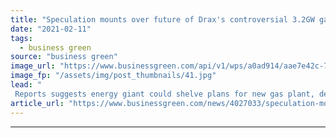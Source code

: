 ```yaml
---
title: "Speculation mounts over future of Drax's controversial 3.2GW gas power project"
date: "2021-02-11"
tags: 
  - business green
source: "business green"
image_url: "https://www.businessgreen.com/api/v1/wps/a0ad914/aae7e42c-7b5a-4a39-8aa3-aa716543d1c6/4/Picture-2-Drax-Power-Station-185x114.jpg"
image_fp: "/assets/img/post_thumbnails/41.jpg"
lead: "
 Reports suggests energy giant could shelve plans for new gas plant, despite recent court victory ..."
article_url: "https://www.businessgreen.com/news/4027033/speculation-mounts-future-drax-controversial-2gw-gas-power-project"
---
```


---
